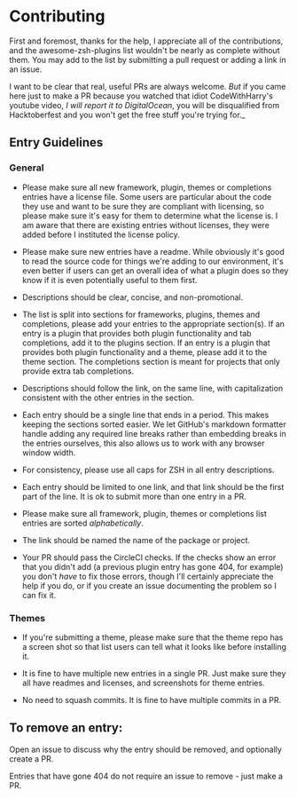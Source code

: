 # Contributing

First and foremost, thanks for the help, I appreciate all of the contributions, and the awesome-zsh-plugins list wouldn't be nearly as complete without them. You may add to the list by submitting a pull request or adding a link in an issue.

I want to be clear that real, useful PRs are always welcome. _But_ if you came here just to make a PR because you watched that idiot CodeWithHarry's youtube video, _I will report it to DigitalOcean_, you will be disqualified from Hacktoberfest and you won't get the free stuff you're trying for._

## Entry Guidelines

### General

* Please make sure all new framework, plugin, themes or completions entries have a license file. Some users are particular about the code they use and want to be sure they are compliant with licensing, so please make sure it's easy for them to determine what the license is. I am aware that there are existing entries without licenses, they were added before I instituted the license policy.

* Please make sure new entries have a readme. While obviously it's good to read the source code for things we're adding to our environment, it's even better if users can get an overall idea of what a plugin does so they know if it is even potentially useful to them first.

* Descriptions should be clear, concise, and non-promotional.

* The list is split into sections for frameworks, plugins, themes and completions, please add your entries to the appropriate section(s). If an entry is a plugin that provides both plugin functionality and tab completions, add it to the plugins section. If an entry is a plugin that provides both plugin functionality and a theme, please add it to the theme section. The completions section is meant for projects that only provide extra tab completions.

* Descriptions should follow the link, on the same line, with capitalization consistent with the other entries in the section.

* Each entry should be a single line that ends in a period. This makes keeping the sections sorted easier. We let GitHub's markdown formatter handle adding any required line breaks rather than embedding breaks in the entries ourselves, this also allows us to work with any browser window width.

* For consistency, please use all caps for ZSH in all entry descriptions.

* Each entry should be limited to one link, and that link should be the first part of the line. It is ok to submit more than one entry in a PR.

* Please make sure all framework, plugin, themes or completions list entries are sorted *alphabetically*.

* The link should be named the name of the package or project.

* Your PR should pass the CircleCI checks. If the checks show an error that you didn't add (a previous plugin entry has gone 404, for example) you don't _have_ to fix those errors, though I'll certainly appreciate the help if you do, or if you create an issue documenting the problem so I can fix it.

### Themes

* If you're submitting a theme, please make sure that the theme repo has a screen shot so that list users can tell what it looks like before installing it.

* It is fine to have multiple new entries in a single PR. Just make sure they all have readmes and licenses, and screenshots for theme entries.

* No need to squash commits. It is fine to have multiple commits in a PR.

## To remove an entry:

Open an issue to discuss why the entry should be removed, and optionally create a PR.

Entries that have gone 404 do not require an issue to remove - just make a PR.
